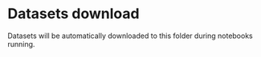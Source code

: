 # Datasets download

Datasets will be automatically downloaded to this folder during notebooks running.